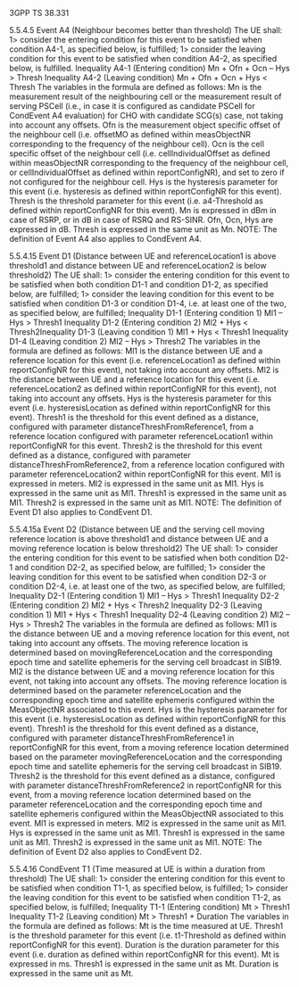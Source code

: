 3GPP TS 38.331

5.5.4.5 Event A4 (Neighbour becomes better than threshold)
The UE shall:
1> consider the entering condition for this event to be satisfied when condition A4-1, as specified below, is fulfilled;
1> consider the leaving condition for this event to be satisfied when condition A4-2, as specified below, is fulfilled.
Inequality A4-1 (Entering condition)
Mn + Ofn + Ocn – Hys > Thresh
Inequality A4-2 (Leaving condition)
Mn + Ofn + Ocn + Hys < Thresh
The variables in the formula are defined as follows:
Mn is the measurement result of the neighbouring cell or the measurement result of serving PSCell (i.e., in case it is
configured as candidate PSCell for CondEvent A4 evaluation) for CHO with candidate SCG(s) case, not taking
into account any offsets.
Ofn is the measurement object specific offset of the neighbour cell (i.e. offsetMO as defined within measObjectNR
corresponding to the frequency of the neighbour cell).
Ocn is the cell specific offset of the neighbour cell (i.e. cellIndividualOffset as defined within measObjectNR
corresponding to the frequency of the neighbour cell, or cellIndividualOffset as defined within reportConfigNR),
and set to zero if not configured for the neighbour cell.
Hys is the hysteresis parameter for this event (i.e. hysteresis as defined within reportConfigNR for this event).
Thresh is the threshold parameter for this event (i.e. a4-Threshold as defined within reportConfigNR for this event).
Mn is expressed in dBm in case of RSRP, or in dB in case of RSRQ and RS-SINR.
Ofn, Ocn, Hys are expressed in dB.
Thresh is expressed in the same unit as Mn.
NOTE: The definition of Event A4 also applies to CondEvent A4.

5.5.4.15 Event D1 (Distance between UE and referenceLocation1 is above threshold1
and distance between UE and referenceLocation2 is below threshold2)
The UE shall:
1> consider the entering condition for this event to be satisfied when both condition D1-1 and condition D1-2, as
specified below, are fulfilled;
1> consider the leaving condition for this event to be satisfied when condition D1-3 or condition D1-4, i.e. at least
one of the two, as specified below, are fulfilled;
Inequality D1-1 (Entering condition 1)
Ml1 – Hys > Thresh1
Inequality D1-2 (Entering condition 2)
Ml2 + Hys < Thresh2Inequality D1-3 (Leaving condition 1)
Ml1 + Hys < Thresh1
Inequality D1-4 (Leaving condition 2)
Ml2 – Hys > Thresh2
The variables in the formula are defined as follows:
Ml1 is the distance between UE and a reference location for this event (i.e. referenceLocation1 as defined within
reportConfigNR for this event), not taking into account any offsets.
Ml2 is the distance between UE and a reference location for this event (i.e. referenceLocation2 as defined within
reportConfigNR for this event), not taking into account any offsets.
Hys is the hysteresis parameter for this event (i.e. hysteresisLocation as defined within reportConfigNR for this
event).
Thresh1 is the threshold for this event defined as a distance, configured with parameter
distanceThreshFromReference1, from a reference location configured with parameter referenceLocation1 within
reportConfigNR for this event.
Thresh2 is the threshold for this event defined as a distance, configured with parameter
distanceThreshFromReference2, from a reference location configured with parameter referenceLocation2 within
reportConfigNR for this event.
Ml1 is expressed in meters.
Ml2 is expressed in the same unit as Ml1.
Hys is expressed in the same unit as Ml1.
Thresh1 is expressed in the same unit as Ml1.
Thresh2 is expressed in the same unit as Ml1.
NOTE: The definition of Event D1 also applies to CondEvent D1.

5.5.4.15a Event D2 (Distance between UE and the serving cell moving reference
location is above threshold1 and distance between UE and a moving
reference location is below threshold2)
The UE shall:
1> consider the entering condition for this event to be satisfied when both condition D2-1 and condition D2-2, as
specified below, are fulfilled;
1> consider the leaving condition for this event to be satisfied when condition D2-3 or condition D2-4, i.e. at least
one of the two, as specified below, are fulfilled;
Inequality D2-1 (Entering condition 1)
Ml1 – Hys > Thresh1
Inequality D2-2 (Entering condition 2)
Ml2 + Hys < Thresh2
Inequality D2-3 (Leaving condition 1)
Ml1 + Hys < Thresh1
Inequality D2-4 (Leaving condition 2)
Ml2 – Hys > Thresh2
The variables in the formula are defined as follows:
Ml1 is the distance between UE and a moving reference location for this event, not taking into account any offsets.
The moving reference location is determined based on movingReferenceLocation and the corresponding epoch
time and satellite ephemeris for the serving cell broadcast in SIB19.
Ml2 is the distance between UE and a moving reference location for this event, not taking into account any offsets.
The moving reference location is determined based on the parameter referenceLocation and the corresponding
epoch time and satellite ephemeris configured within the MeasObjectNR associated to this event.
Hys is the hysteresis parameter for this event (i.e. hysteresisLocation as defined within reportConfigNR for this
event).
Thresh1 is the threshold for this event defined as a distance, configured with parameter
distanceThreshFromReference1 in reportConfigNR for this event, from a moving reference location determined
based on the parameter movingReferenceLocation and the corresponding epoch time and satellite ephemeris for
the serving cell broadcast in SIB19.
Thresh2 is the threshold for this event defined as a distance, configured with parameter
distanceThreshFromReference2 in reportConfigNR for this event, from a moving reference location determined
based on the parameter referenceLocation and the corresponding epoch time and satellite ephemeris configured
within the MeasObjectNR associated to this event.
Ml1 is expressed in meters.
Ml2 is expressed in the same unit as Ml1.
Hys is expressed in the same unit as Ml1.
Thresh1 is expressed in the same unit as Ml1.
Thresh2 is expressed in the same unit as Ml1.
NOTE: The definition of Event D2 also applies to CondEvent D2.

5.5.4.16 CondEvent T1 (Time measured at UE is within a duration from threshold)
The UE shall:
1> consider the entering condition for this event to be satisfied when condition T1-1, as specified below, is fulfilled;
1> consider the leaving condition for this event to be satisfied when condition T1-2, as specified below, is fulfilled;
Inequality T1-1 (Entering condition)
Mt > Thresh1
Inequality T1-2 (Leaving condition)
Mt > Thresh1 + Duration
The variables in the formula are defined as follows:
Mt is the time measured at UE.
Thresh1 is the threshold parameter for this event (i.e. t1-Threshold as defined within reportConfigNR for this
event).
Duration is the duration parameter for this event (i.e. duration as defined within reportConfigNR for this event).
Mt is expressed in ms.
Thresh1 is expressed in the same unit as Mt.
Duration is expressed in the same unit as Mt.
